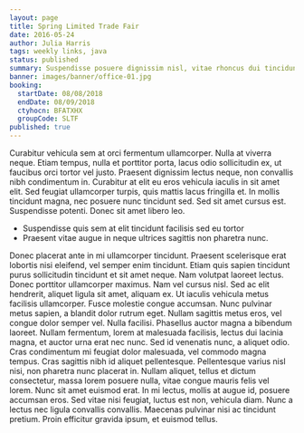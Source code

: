 ```yaml
---
layout: page
title: Spring Limited Trade Fair
date: 2016-05-24
author: Julia Harris
tags: weekly links, java
status: published
summary: Suspendisse posuere dignissim nisl, vitae rhoncus dui tincidunt in. Morbi.
banner: images/banner/office-01.jpg
booking:
  startDate: 08/08/2018
  endDate: 08/09/2018
  ctyhocn: BFATXHX
  groupCode: SLTF
published: true
---
```

Curabitur vehicula sem at orci fermentum ullamcorper. Nulla at viverra neque. Etiam tempus, nulla et porttitor porta, lacus odio sollicitudin ex, ut faucibus orci tortor vel justo. Praesent dignissim lectus neque, non convallis nibh condimentum in. Curabitur at elit eu eros vehicula iaculis in sit amet elit. Sed feugiat ullamcorper turpis, quis mattis lacus fringilla et. In mollis tincidunt magna, nec posuere nunc tincidunt sed. Sed sit amet cursus est. Suspendisse potenti. Donec sit amet libero leo.

* Suspendisse quis sem at elit tincidunt facilisis sed eu tortor
* Praesent vitae augue in neque ultrices sagittis non pharetra nunc.

Donec placerat ante in mi ullamcorper tincidunt. Praesent scelerisque erat lobortis nisi eleifend, vel semper enim tincidunt. Etiam quis sapien tincidunt purus sollicitudin tincidunt et sit amet neque. Nam volutpat laoreet lectus. Donec porttitor ullamcorper maximus. Nam vel cursus nisl. Sed ac elit hendrerit, aliquet ligula sit amet, aliquam ex. Ut iaculis vehicula metus facilisis ullamcorper. Fusce molestie congue accumsan. Nunc pulvinar metus sapien, a blandit dolor rutrum eget. Nullam sagittis metus eros, vel congue dolor semper vel.
Nulla facilisi. Phasellus auctor magna a bibendum laoreet. Nullam fermentum, lorem at malesuada facilisis, lectus dui lacinia magna, et auctor urna erat nec nunc. Sed id venenatis nunc, a aliquet odio. Cras condimentum mi feugiat dolor malesuada, vel commodo magna tempus. Cras sagittis nibh id aliquet pellentesque. Pellentesque varius nisl nisi, non pharetra nunc placerat in. Nullam aliquet, tellus et dictum consectetur, massa lorem posuere nulla, vitae congue mauris felis vel lorem. Nunc sit amet euismod erat. In mi lectus, mollis at augue id, posuere accumsan eros. Sed vitae nisi feugiat, luctus est non, vehicula diam. Nunc a lectus nec ligula convallis convallis. Maecenas pulvinar nisi ac tincidunt pretium. Proin efficitur gravida ipsum, et euismod tellus.
